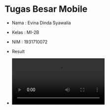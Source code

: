 # Tugas Besar Mobile
- Nama : Evina Dinda Syawalia
- Kelas : MI-2B
- NIM : 1931710072

- Result
-  ![video](vid/vid.mp4)
